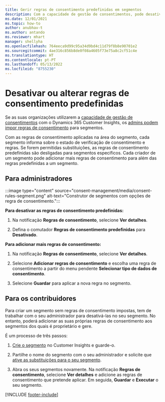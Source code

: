 ```yaml
---
title: Gerir regras de consentimento predefinidas em segmentos
description: Com a capacidade de gestão de consentimentos, pode desativar ou alterar as regras de consentimento predefinidas se as substituições estiverem ativadas.
ms.date: 12/01/2021
ms.topic: how-to
author: anubhav-t
ms.author: antando
ms.reviewer: mhart
manager: shellyha
ms.openlocfilehash: 764eeca9d99c95a34d9bd4c11d79f8b8e90701e2
ms.sourcegitcommit: 4ae316c856b8de0f08a4605f73e75a8c2cf51c4e
ms.translationtype: HT
ms.contentlocale: pt-PT
ms.lasthandoff: 05/13/2022
ms.locfileid: "8755230"
---
```

# <a name="disable-or-change-default-consent-rules"></a>Desativar ou alterar regras de consentimento predefinidas

Se as suas organizações utilizarem a [capacidade de gestão de consentimentos](consent-management/overview.md) com o Dynamics 365 Customer Insights, os [admins podem impor regras de consentimento](activate-consent.md) para segmentos. 

Com as regras de consentimento aplicadas na área do segmento, cada segmento informa sobre o estado de verificação de consentimento e regras. Se forem permitidas substituições, as regras de consentimento predefinidas são desligadas para segmentos específicos. Cada criador de um segmento pode adicionar mais regras de consentimento para além das regras predefinidas a um segmento. 

## <a name="for-administrators"></a>Para administradores

:::image type="content" source="consent-management/media/consent-rules-segment.png" alt-text="Construtor de segmentos com opções de regra de consentimento.":::

**Para desativar as regras de consentimento predefinidas:**

1. Na notificação **Regras de consentimento**, selecione **Ver detalhes**. 

1. Defina o comutador **Regras de consentimento predefinidas** para **Desativado**.

**Para adicionar mais regras de consentimento:**

1. Na notificação **Regras de consentimento**, selecione **Ver detalhes**. 

1. Selecione **Adicionar regras de consentimento** e escolha uma regra de consentimento a partir do menu pendente **Selecionar tipo de dados de consentimento**.

1. Selecione **Guardar** para aplicar a nova regra no segmento.

## <a name="for-contributors"></a>Para os contribuidores

Para criar um segmento sem regras de consentimento impostas, tem de trabalhar com o seu administrador para desativá-las no seu segmento. No entanto, poderá adicionar as suas próprias regras de consentimento aos segmentos dos quais é proprietário e gere.

É um processo de três passos: 
1. [Crie o segmento](segments.md) no Customer Insights e guarde-o. 

1. Partilhe o nome do segmento com o seu administrador e solicite que [ative as substituições para o seu segmento](activate-consent.md). 

1. Abra os seus segmentos novamente. Na notificação **Regras de consentimento**, selecione **Ver detalhes** e adicione as regras de consentimento que pretende aplicar. Em seguida, **Guardar** e **Executar** o seu segmento.



[!INCLUDE [footer-include](includes/footer-banner.md)] 
